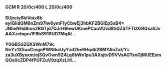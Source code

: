 #### GCM R 20/0c/400 L 20/0c/400
**SUjreiy6biVoix8b**<br/>**eyIQiidQM8nZm97Iw6ymF1yCbwEj3hbKF2BGiEpSxB4=**<br/>**JNIieNHd8nm2RGTjd7QJrH9IewUKmePCauVUvd8hQZSTFTOXiRQxaVJvAAXzcbquu1F8bS91SUD7MqAt...**<br/><br/>
**Y0GB5GZQXSWnM79c**<br/>**NvYz1X5uoCmgnPWNlbcUyYzd2he9Hqdb2BMYAnZat/Y=**<br/>**za3uXBysxm/ojSQvGwn9Z4Lq6bWn1pu3AXsjtvD5VVsAGTsoOjMUEEemQOs0cZDP4fPUFZuV9zqXzLHI...**